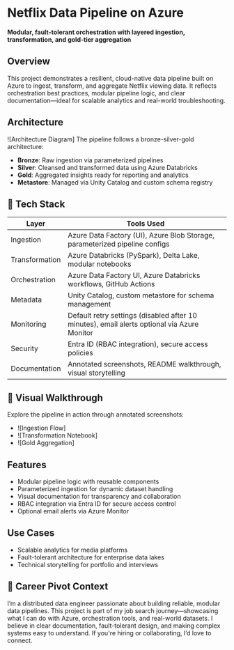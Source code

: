 #  Netflix Data Pipeline on Azure  
**Modular, fault-tolerant orchestration with layered ingestion, transformation, and gold-tier aggregation**

##  Overview  
This project demonstrates a resilient, cloud-native data pipeline built on Azure to ingest, transform, and aggregate Netflix viewing data. It reflects orchestration best practices, modular pipeline logic, and clear documentation—ideal for scalable analytics and real-world troubleshooting.

##  Architecture  
![Architecture Diagram] 
The pipeline follows a bronze-silver-gold architecture:

- **Bronze**: Raw ingestion via parameterized pipelines  
- **Silver**: Cleansed and transformed data using Azure Databricks  
- **Gold**: Aggregated insights ready for reporting and analytics  
- **Metastore**: Managed via Unity Catalog and custom schema registry

## 🔧 Tech Stack  
| Layer          | Tools Used                                                                 |
|----------------|------------------------------------------------------------------------------|
| Ingestion      | Azure Data Factory (UI), Azure Blob Storage, parameterized pipeline configs |
| Transformation | Azure Databricks (PySpark), Delta Lake, modular notebooks                   |
| Orchestration  | Azure Data Factory UI, Azure Databricks workflows, GitHub Actions           |
| Metadata       | Unity Catalog, custom metastore for schema management                       |
| Monitoring     | Default retry settings (disabled after 10 minutes), email alerts optional via Azure Monitor |
| Security       | Entra ID (RBAC integration), secure access policies                         |
| Documentation  | Annotated screenshots, README walkthrough, visual storytelling              |

## 📸 Visual Walkthrough  
Explore the pipeline in action through annotated screenshots:  
- ![Ingestion Flow]  
- ![Transformation Notebook]
- ![Gold Aggregation]

##  Features  
- Modular pipeline logic with reusable components  
- Parameterized ingestion for dynamic dataset handling  
- Visual documentation for transparency and collaboration  
- RBAC integration via Entra ID for secure access control  
- Optional email alerts via Azure Monitor

## Use Cases  
- Scalable analytics for media platforms  
- Fault-tolerant architecture for enterprise data lakes  
- Technical storytelling for portfolio and interviews

## 🎯 Career Pivot Context  
I’m a distributed data engineer passionate about building reliable, modular data pipelines. This project is part of my job search journey—showcasing what I can do with Azure, orchestration tools, and real-world datasets. I believe in clear documentation, fault-tolerant design, and making complex systems easy to understand. If you're hiring or collaborating, I’d love to connect.
